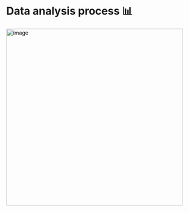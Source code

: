 #  Data analysis process 📊


<img width="467" alt="image" src="https://github.com/Gogo-IGM-BK/Python-Data/assets/73750131/7aa7360d-4dd1-4646-b3f2-3bbb9d20516b">

